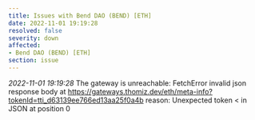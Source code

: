 ```yaml
---
title: Issues with Bend DAO (BEND) [ETH]
date: 2022-11-01 19:19:28
resolved: false
severity: down
affected:
- Bend DAO (BEND) [ETH]
section: issue
---
```


*2022-11-01 19:19:28* The gateway is unreachable: FetchError invalid json response body at https://gateways.thomiz.dev/eth/meta-info?tokenId=tti_d63139ee766ed13aa25f0a4b reason: Unexpected token < in JSON at position 0